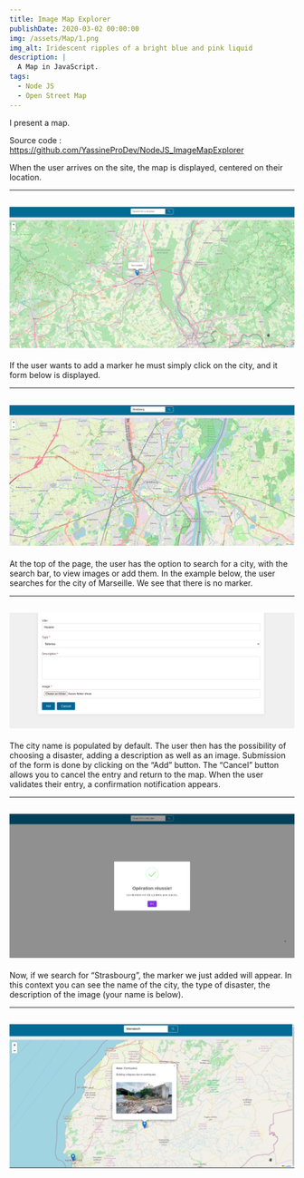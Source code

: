 ```yaml
---
title: Image Map Explorer
publishDate: 2020-03-02 00:00:00
img: /assets/Map/1.png
img_alt: Iridescent ripples of a bright blue and pink liquid
description: |
  A Map in JavaScript.
tags:
  - Node JS
  - Open Street Map
---
```



I present a map. 

Source code : https://github.com/YassineProDev/NodeJS_ImageMapExplorer


When the user arrives on the site, the map is displayed, centered on their location.

---
![Image](/assets/Map/1.png)
---

If the user wants to add a marker he must simply click on the city, and it form below is displayed.

---
![Image](/assets/Map/2.png)
---

At the top of the page, the user has the option to search for a city, with the search bar, to view images or add them. In the example below, the user searches for the city of Marseille. We see that there is no marker.


---
![Image](/assets/Map/3.png)
---

The city name is populated by default. The user then has the possibility of choosing a disaster, adding a description as well as an image. Submission of the form is done by clicking on the “Add” button. The “Cancel” button allows you to cancel the entry and return to the map. When the user validates their entry, a confirmation notification appears.

---
![Image](/assets/Map/4.png)
---

Now, if we search for “Strasbourg”, the marker we just added will appear. In this context you can see the name of the city, the type of disaster, the description of the image (your name is below).

---
![Image](/assets/Map/5.jpg)
---